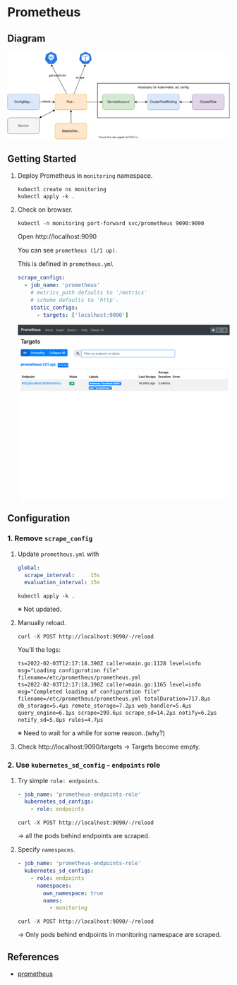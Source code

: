 # Prometheus

## Diagram

![](diagram.drawio.svg)

## Getting Started

1. Deploy Prometheus in `monitoring` namespace.

    ```
    kubectl create ns monitoring
    kubectl apply -k .
    ```
1. Check on browser.
    ```
    kubectl -n monitoring port-forward svc/prometheus 9090:9090
    ```
    Open http://localhost:9090

    You can see `prometheus (1/1 up)`.

    This is defined in `prometheus.yml`

    ```yaml
    scrape_configs:
      - job_name: 'prometheus'
        # metrics_path defaults to '/metrics'
        # scheme defaults to 'http'.
        static_configs:
          - targets: ['localhost:9090']
    ```

    ![](targets.png)

## Configuration

### 1. Remove `scrape_config`

1. Update `prometheus.yml` with
    ```yaml
    global:
      scrape_interval:     15s
      evaluation_interval: 15s
    ```

    ```
    kubectl apply -k .
    ```

    ※ Not updated.

1. Manually reload.
    ```
    curl -X POST http://localhost:9090/-/reload
    ```

    You'll the logs:

    ```
    ts=2022-02-03T12:17:18.390Z caller=main.go:1128 level=info msg="Loading configuration file" filename=/etc/prometheus/prometheus.yml
    ts=2022-02-03T12:17:18.390Z caller=main.go:1165 level=info msg="Completed loading of configuration file" filename=/etc/prometheus/prometheus.yml totalDuration=717.8µs db_storage=5.4µs remote_storage=7.2µs web_handler=5.4µs query_engine=6.1µs scrape=299.6µs scrape_sd=14.2µs notify=6.2µs notify_sd=5.8µs rules=4.7µs
    ```

    ※ Need to wait for a while for some reason..(why?)

1. Check http://localhost:9090/targets -> Targets become empty.

### 2. Use `kubernetes_sd_config` - `endpoints` role

1. Try simple `role: endpoints`.

    ```yaml
    - job_name: 'prometheus-endpoints-role'
      kubernetes_sd_configs:
        - role: endpoints
    ```

    ```
    curl -X POST http://localhost:9090/-/reload
    ```

    -> all the pods behind endpoints are scraped.

1. Specify `namespaces`.

    ```yaml
    - job_name: 'prometheus-endpoints-role'
      kubernetes_sd_configs:
        - role: endpoints
          namespaces:
            own_namespace: true
            names:
              - monitoring
    ```

    ```
    curl -X POST http://localhost:9090/-/reload
    ```

    -> Only pods behind endpoints in monitoring namespace are scraped.

## References
- [prometheus](https://github.com/prometheus/prometheus)
